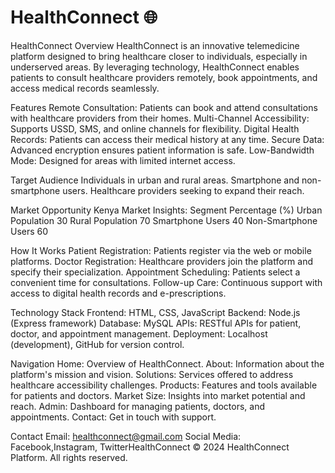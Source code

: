 # HealthConnect 🌐
HealthConnect
Overview
HealthConnect is an innovative telemedicine platform designed to bring healthcare closer to individuals, especially in underserved areas. By leveraging technology, HealthConnect enables patients to consult healthcare providers remotely, book appointments, and access medical records seamlessly.

Features
Remote Consultation: Patients can book and attend consultations with healthcare providers from their homes.
Multi-Channel Accessibility: Supports USSD, SMS, and online channels for flexibility.
Digital Health Records: Patients can access their medical history at any time.
Secure Data: Advanced encryption ensures patient information is safe.
Low-Bandwidth Mode: Designed for areas with limited internet access.

Target Audience
Individuals in urban and rural areas.
Smartphone and non-smartphone users.
Healthcare providers seeking to expand their reach.

Market Opportunity
Kenya Market Insights:
Segment	Percentage (%)
Urban Population	30
Rural Population	70
Smartphone Users	40
Non-Smartphone Users	60

How It Works
Patient Registration: Patients register via the web or mobile platforms.
Doctor Registration: Healthcare providers join the platform and specify their specialization.
Appointment Scheduling: Patients select a convenient time for consultations.
Follow-up Care: Continuous support with access to digital health records and e-prescriptions.

Technology Stack
Frontend: HTML, CSS, JavaScript
Backend: Node.js (Express framework)
Database: MySQL
APIs: RESTful APIs for patient, doctor, and appointment management.
Deployment: Localhost (development), GitHub for version control.

Navigation
Home: Overview of HealthConnect.
About: Information about the platform's mission and vision.
Solutions: Services offered to address healthcare accessibility challenges.
Products: Features and tools available for patients and doctors.
Market Size: Insights into market potential and reach.
Admin: Dashboard for managing patients, doctors, and appointments.
Contact: Get in touch with support.

Contact
Email: healthconnect@gmail.com
Social Media: Facebook,Instagram, TwitterHealthConnect
© 2024 HealthConnect Platform. All rights reserved.
